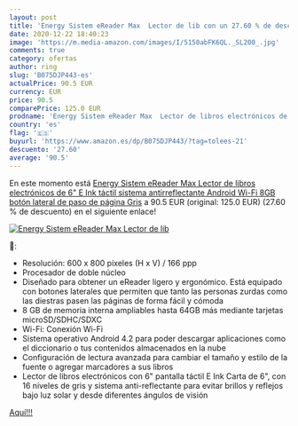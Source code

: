 ```yaml
---
layout: post
title: 'Energy Sistem eReader Max  Lector de lib con un 27.60 % de descuento'
date: 2020-12-22 18:40:23
image: 'https://m.media-amazon.com/images/I/5150abFK6QL._SL200_.jpg'
comments: true
category: ofertas
author: ring
slug: 'B075DJP443-es'
actualPrice: 90.5 EUR
currency: EUR
price: 90.5
comparePrice: 125.0 EUR
prodname: 'Energy Sistem eReader Max  Lector de libros electrónicos de 6"  E Ink  táctil  sistema antirreflectante  Android  Wi-Fi  8GB  botón lateral de paso de página  Gris'
country: 'es'
flag: '🇪🇸'
buyurl: 'https://www.amazon.es/dp/B075DJP443/?tag=tolees-21'
descuento: '27.60'
average: '90.5'
---
```


En este momento está [Energy Sistem eReader Max  Lector de libros electrónicos de 6"  E Ink  táctil  sistema antirreflectante  Android  Wi-Fi  8GB  botón lateral de paso de página  Gris](https://www.amazon.es/dp/B075DJP443/?tag=tolees-21) a 90.5 EUR (original: 125.0 EUR) (27.60 %  de descuento) en el siguiente enlace!

[![Energy Sistem eReader Max  Lector de lib](https://m.media-amazon.com/images/I/5150abFK6QL._SL200_.jpg)](https://www.amazon.es/dp/B075DJP443/?tag=tolees-21)

🔎:

- Resolución: 600 x 800 píxeles (H x V) / 166 ppp
- Procesador de doble núcleo
- Diseñado para obtener un eReader ligero y ergonómico. Está equipado con botones laterales que permiten que tanto las personas zurdas como las diestras pasen las páginas de forma fácil y cómoda
- 8 GB de memoria interna ampliables hasta 64GB más mediante tarjetas microSD/SDHC/SDXC
- Wi-Fi: Conexión Wi-Fi
- Sistema operativo Android 4.2 para poder descargar aplicaciones como el diccionario o tus contenidos almacenados en la nube
- Configuración de lectura avanzada para cambiar el tamaño y estilo de la fuente o agregar marcadores a sus libros
- Lector de libros electrónicos con 6" pantalla táctil E Ink Carta de 6", con 16 niveles de gris y sistema anti-reflectante para evitar brillos y reflejos bajo luz solar y desde diferentes ángulos de visión

[Aquí!!!](https://www.amazon.es/dp/B075DJP443/?tag=tolees-21)
